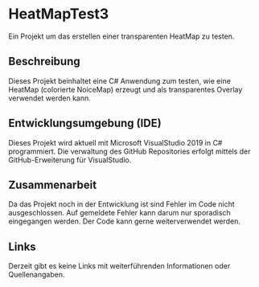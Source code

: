 # HeatMapTest3
Ein Projekt um das erstellen einer transparenten HeatMap zu testen.

## Beschreibung
Dieses Projekt beinhaltet eine C# Anwendung zum testen, wie eine HeatMap (colorierte NoiceMap) erzeugt und als transparentes Overlay verwendet werden kann.

## Entwicklungsumgebung (IDE)
Dieses Projekt wird aktuell mit Microsoft VisualStudio 2019 in C# programmiert.
Die verwaltung des GitHub Repositories erfolgt mittels der GitHub-Erweiterung für VisualStudio.

## Zusammenarbeit
Da das Projekt noch in der Entwicklung ist sind Fehler im Code nicht ausgeschlossen.
Auf gemeldete Fehler kann darum nur sporadisch eingegangen werden.
Der Code kann gerne weiterverwendet werden.

## Links
Derzeit gibt es keine Links mit weiterführenden Informationen oder Quellenangaben.
